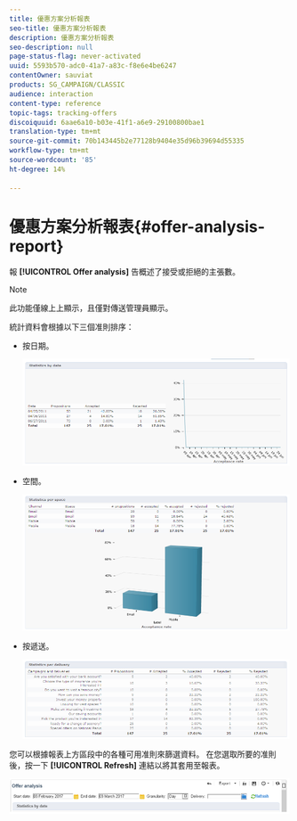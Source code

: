 ```yaml
---
title: 優惠方案分析報表
seo-title: 優惠方案分析報表
description: 優惠方案分析報表
seo-description: null
page-status-flag: never-activated
uuid: 5593b570-adc0-41a7-a83c-f8e6e4be6247
contentOwner: sauviat
products: SG_CAMPAIGN/CLASSIC
audience: interaction
content-type: reference
topic-tags: tracking-offers
discoiquuid: 6aae6a10-b03e-41f1-a6e9-29100800bae1
translation-type: tm+mt
source-git-commit: 70b143445b2e77128b9404e35d96b39694d55335
workflow-type: tm+mt
source-wordcount: '85'
ht-degree: 14%

---
```



# 優惠方案分析報表{#offer-analysis-report}

報 **[!UICONTROL Offer analysis]** 告概述了接受或拒絕的主張數。

>[!NOTE]
>
>此功能僅線上上顯示，且僅對傳送管理員顯示。

統計資料會根據以下三個准則排序：

* 按日期。

   ![](assets/offer_report_perdate.png)

* 空間。

   ![](assets/offer_report_perspaces.png)

* 按遞送。

   ![](assets/offer_report_perdeliveries.png)

您可以根據報表上方區段中的各種可用准則來篩選資料。 在您選取所要的准則後，按一下 **[!UICONTROL Refresh]** 連結以將其套用至報表。

![](assets/offer_report_criteria.png)

